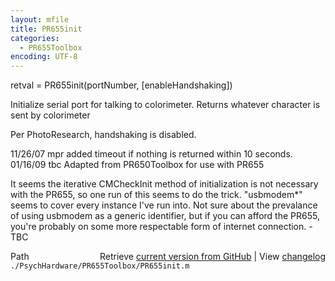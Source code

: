 ```yaml
---
layout: mfile
title: PR655init
categories:
  - PR655Toolbox
encoding: UTF-8
---
```


retval = PR655init\(portNumber, \[enableHandshaking\]\)

Initialize serial port for talking to colorimeter.
Returns whatever character is sent by colorimeter

Per PhotoResearch, handshaking is disabled.

11/26/07    mpr   added timeout if nothing is returned within 10 seconds.
01/16/09    tbc   Adapted from PR650Toolbox for use with PR655

It seems the iterative CMCheckInit method of initialization is not
necessary with the PR655, so one run of this seems to do the trick.
"usbmodem\*" seems to cover every instance I've run into. Not sure about
the prevalance of using usbmodem as a generic identifier, but if you can
afford the PR655, you're probably on some more respectable form of internet
connection. -TBC



<div class="code_header" style="text-align:right;">
  <span style="float:left;">Path&nbsp;&nbsp;</span> <span class="counter">Retrieve <a href=
  "https://raw.github.com/Psychtoolbox-3/Psychtoolbox-3/beta/./PsychHardware/PR655Toolbox/PR655init.m">current version from GitHub</a> | View <a href=
  "https://github.com/Psychtoolbox-3/Psychtoolbox-3/commits/beta/./PsychHardware/PR655Toolbox/PR655init.m">changelog</a></span>
</div>
<div class="code">
  <code>./PsychHardware/PR655Toolbox/PR655init.m</code>
</div>
